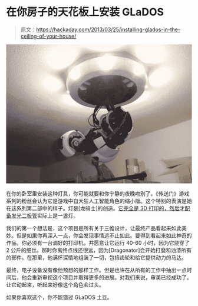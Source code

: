# 在你房子的天花板上安装 GLaDOS

> 原文：<https://hackaday.com/2013/03/25/installing-glados-in-the-ceiling-of-your-house/>

![glados-ceiling-light](img/0cca44d553877f8745036bc2bd57c161.png)

在你的卧室里安装这种灯具，你可能就要和你宁静的夜晚吻别了。《传送门》游戏系列的粉丝会认为它是游戏中自大狂人工智能角色的缩小版。这个特别的表演是她在该系列第二部中的样子。灯是[龙骑士]的创造。[它完全是 3D 打印的，然后才配备发光二极管](http://www.instructables.com/id/A-fully-3D-printable-GlaDOS-Robotic-ceiling-arm-la/)实际上是一盏灯。

我们的第一个想法是，这个项目是所有关于三维设计，让最终产品看起来如此美妙。但是如果你再深入一点，你会发现事情远不止如此。要得到看起来如此神奇的作品，你必须有一台调好的打印机，并愿意让它运行 40-60 小时，因为它烧穿了 2 公斤的细丝。那时你离终点线还很远，因为[Dragonator]会开始打磨和油漆所有的部件。在那里，他满怀深情地组装了一切，包括齿轮和给它提供动力的马达。

最终，电子设备没有像他预想的那样工作。但是也许在从所有的工作中抽出一点时间后，他会重新审视这个项目并取得更多的进展。对我们来说，审美已经成功了。让它动起来，听起来好像这个角色会过头。

如果你喜欢这个，你不能错过 GLaDOS 土豆。
